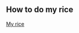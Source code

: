 ## How to do my rice
[My rice](https://www.reddit.com/r/unixporn/comments/alkyi3/plasma_my_first_rice_i_tried_to_get_it_as_close/)

